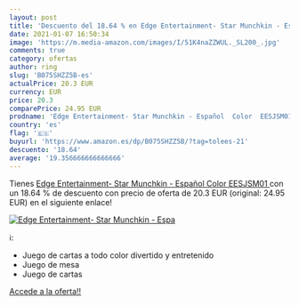 ```yaml
---
layout: post
title: 'Descuento del 18.64 % en Edge Entertainment- Star Munchkin - Espa'
date: 2021-01-07 16:50:34
image: 'https://m.media-amazon.com/images/I/51K4naZZWUL._SL200_.jpg'
comments: true
category: ofertas
author: ring
slug: 'B075SHZZ5B-es'
actualPrice: 20.3 EUR
currency: EUR
price: 20.3
comparePrice: 24.95 EUR
prodname: 'Edge Entertainment- Star Munchkin - Español  Color  EESJSM01 '
country: 'es'
flag: '🇪🇸'
buyurl: 'https://www.amazon.es/dp/B075SHZZ5B/?tag=tolees-21'
descuento: '18.64'
average: '19.356666666666666'
---
```


Tienes [Edge Entertainment- Star Munchkin - Español  Color  EESJSM01 ](https://www.amazon.es/dp/B075SHZZ5B/?tag=tolees-21) con un 18.64 % de descuento con precio de oferta de 20.3 EUR (original: 24.95 EUR) en el siguiente enlace!

[![Edge Entertainment- Star Munchkin - Espa](https://m.media-amazon.com/images/I/51K4naZZWUL._SL200_.jpg)](https://www.amazon.es/dp/B075SHZZ5B/?tag=tolees-21)

ℹ️:

- Juego de cartas a todo color divertido y entretenido
- Juego de mesa
- Juego de cartas

[Accede a la oferta!!](https://www.amazon.es/dp/B075SHZZ5B/?tag=tolees-21)
